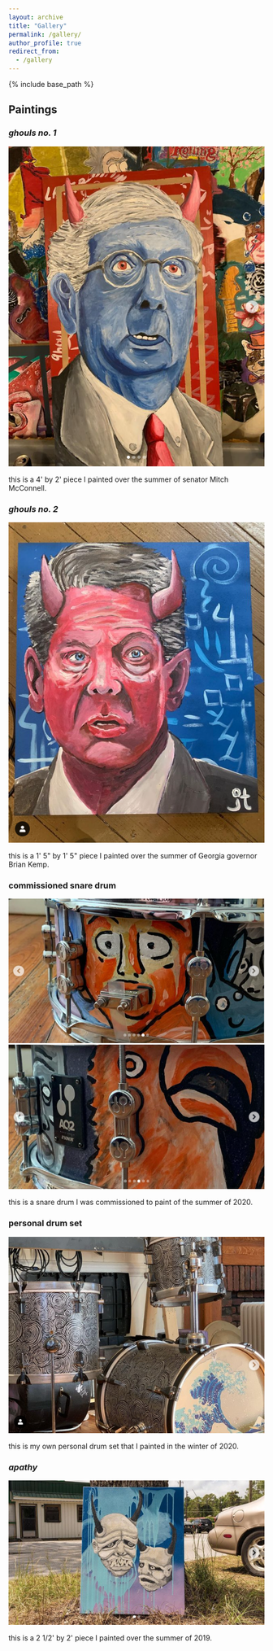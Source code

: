```yaml
---
layout: archive
title: "Gallery"
permalink: /gallery/
author_profile: true
redirect_from:
  - /gallery
---
```


{% include base_path %}


## Paintings

### *ghouls no. 1*
![Editing a markdown file for a talk](/images/mitchMcConnell.png)

this is a 4' by 2' piece I painted over the summer of senator Mitch McConnell.

### *ghouls no. 2*
![Editing a markdown file for a talk](/images/brianKemp.png)

this is a 1' 5" by 1' 5" piece I painted over the summer of Georgia governor Brian Kemp.

### commissioned snare drum
![Editing a markdown file for a talk](/images/drumJakeLiddy.png)
![Editing a markdown file for a talk](/images/drumJakeLiddy2.png)

this is a snare drum  I was commissioned to paint of the summer of 2020.

### personal drum set
![Editing a markdown file for a talk](/images/drumSetPainting.png)

this is my own personal drum set that I painted in the winter of 2020.

### *apathy*
![Editing a markdown file for a talk](/images/oniPainting.png)

this is a 2 1/2' by 2' piece I painted over the summer of 2019.



